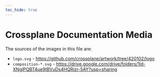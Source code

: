 ```yaml
---
toc_hide: true 
---
```


# Crossplane Documentation Media

The sources of the images in this file are:

* `logo.svg` - https://github.com/crossplane/artwork/tree/420102/logo
* `composition-*.svg` - https://drive.google.com/drive/folders/1ld-XNglPQBT4ue9IBVuDs4HQRizr-5AY?usp=sharing